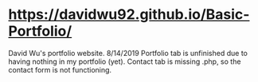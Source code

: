 # https://davidwu92.github.io/Basic-Portfolio/

David Wu's portfolio website.
8/14/2019 Portfolio tab is unfinished due to having nothing in my portfolio (yet). Contact tab is missing .php, so the contact form is not functioning.
